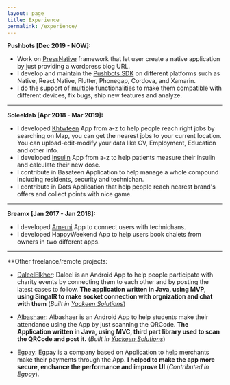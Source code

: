 ```yaml
---
layout: page
title: Experience
permalink: /experience/
---
```


**Pushbots [Dec 2019 - NOW]:**

 - Work on [PressNative](https://wordpress.org/plugins/pressnative/) framework that let user create a native application by just providing a wordpress blog URL.
 - I develop and maintain the [Pushbots SDK](www.pushbots.com) on different platforms such as Native, React Native, Flutter, Phonegap, Cordova, and Xamarin.
 - I do the support of multiple functionalities to make them compatible with different devices, fix bugs, ship new features and analyze.
 
 -----
 
 **Soleeklab [Apr 2018 - Mar 2019]:**
 
 - I developed [Khtwteen](https://play.google.com/store/apps/details?id=com.soleeklab.khtwteen) App from a-z to help people reach right jobs by searching on Map, you can get the nearest jobs to your current location. You can upload-edit-modify your data like CV, Employment, Education and other info.
 - I developed [Insulin](https://play.google.com/store/apps/details?id=com.soleeklab.insulin) App from a-z to help patients measure their insulin and calculate their new dose.
 - I contribute in Basateen Application to help manage a whole compound including residents, security and technichan.
 - I contribute in Dots Application that help people reach nearest brand's offers and collect points with nice game.
 
 -----
 
 **Breamx [Jan 2017 - Jan 2018]:**
 
 - I developed [Amerni](https://play.google.com/store/apps/details?id=example.breamex.morny) App to connect users with technichans.
 - I developed HappyWeekend App to help users book chalets from owners in two different apps.
 
 -----
 
 **Other freelance/remote projects:
 
  - [DaleelElkher](https://play.google.com/store/apps/details?id=yackeen.com.daleel): Daleel is an Android App to help people participate with charity events by connecting them to each other and by posting the latest cases to follow.
 **The application written in Java, using MVP, using SingalR to make socket connection with orgnization and chat with them** (*Built in [Yackeen Solutions](http://www.yackeensolutions.com/)*)
 
 - [Albashaer](https://play.google.com/store/apps/details?id=s.yckeen.albashayer): Albashaer is an Android App to help students make their attendance using the App by just scanning the QRCode.
 **The Application written in Java, using MVC, third part library used to scan the QRCode and post it.** (*Built in [Yackeen Solutions](http://www.yackeensolutions.com/)*)
 
- [Egpay](https://play.google.com/store/apps/details?id=com.egpay.merchant): Egpay is a company based on Application to help merchants make their payments through the App.
 **I helped to make the app more secure, enchance the performance and improve UI** (*Contributed in [Egpay](https://www.egpay.com/)*).
 
 
 
 
 
 
